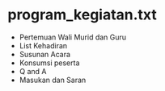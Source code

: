 # program_kegiatan.txt
- Pertemuan Wali Murid dan Guru
- List Kehadiran
- Susunan Acara
- Konsumsi peserta
- Q and A
- Masukan dan Saran
